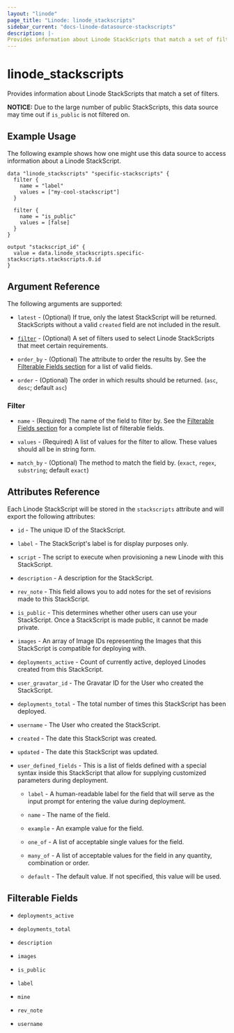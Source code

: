 ```yaml
---
layout: "linode"
page_title: "Linode: linode_stackscripts"
sidebar_current: "docs-linode-datasource-stackscripts"
description: |-
Provides information about Linode StackScripts that match a set of filters.
---
```


# linode\_stackscripts

Provides information about Linode StackScripts that match a set of filters.

**NOTICE:** Due to the large number of public StackScripts, this data source may time out if `is_public` is not filtered on.

## Example Usage

The following example shows how one might use this data source to access information about a Linode StackScript.

```hcl
data "linode_stackscripts" "specific-stackscripts" {
  filter {
    name = "label"
    values = ["my-cool-stackscript"]
  }

  filter {
    name = "is_public"
    values = [false]
  }
}

output "stackscript_id" {
  value = data.linode_stackscripts.specific-stackscripts.stackscripts.0.id
}
```

## Argument Reference

The following arguments are supported:

* `latest` - (Optional) If true, only the latest StackScript will be returned. StackScripts without a valid `created` field are not included in the result.

* [`filter`](#filter) - (Optional) A set of filters used to select Linode StackScripts that meet certain requirements.

* `order_by` - (Optional) The attribute to order the results by. See the [Filterable Fields section](#filterable-fields) for a list of valid fields.

* `order` - (Optional) The order in which results should be returned. (`asc`, `desc`; default `asc`)

### Filter

* `name` - (Required) The name of the field to filter by. See the [Filterable Fields section](#filterable-fields) for a complete list of filterable fields.

* `values` - (Required) A list of values for the filter to allow. These values should all be in string form.

* `match_by` - (Optional) The method to match the field by. (`exact`, `regex`, `substring`; default `exact`)

## Attributes Reference

Each Linode StackScript will be stored in the `stackscripts` attribute and will export the following attributes:

* `id` - The unique ID of the StackScript.

* `label` - The StackScript's label is for display purposes only.

* `script` - The script to execute when provisioning a new Linode with this StackScript.

* `description` - A description for the StackScript.

* `rev_note` - This field allows you to add notes for the set of revisions made to this StackScript.

* `is_public` - This determines whether other users can use your StackScript. Once a StackScript is made public, it cannot be made private.

* `images` - An array of Image IDs representing the Images that this StackScript is compatible for deploying with.

* `deployments_active` - Count of currently active, deployed Linodes created from this StackScript.

* `user_gravatar_id` - The Gravatar ID for the User who created the StackScript.

* `deployments_total` - The total number of times this StackScript has been deployed.

* `username` - The User who created the StackScript.

* `created` - The date this StackScript was created.

* `updated` - The date this StackScript was updated.

* `user_defined_fields` - This is a list of fields defined with a special syntax inside this StackScript that allow for supplying customized parameters during deployment.

  * `label` - A human-readable label for the field that will serve as the input prompt for entering the value during deployment.

  * `name` - The name of the field.

  * `example` - An example value for the field.

  * `one_of` - A list of acceptable single values for the field.

  * `many_of` - A list of acceptable values for the field in any quantity, combination or order.

  * `default` - The default value. If not specified, this value will be used.

## Filterable Fields

* `deployments_active`

* `deployments_total`

* `description`

* `images`

* `is_public`

* `label`

* `mine`

* `rev_note`

* `username`
